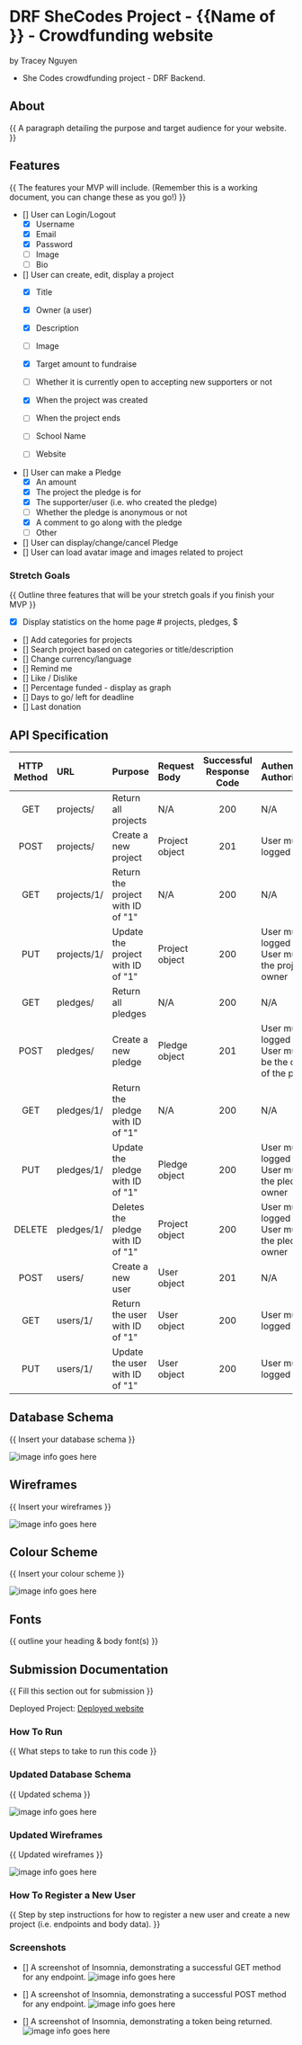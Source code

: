 # DRF SheCodes Project - {{Name of }} - Crowdfunding website
by Tracey Nguyen
- She Codes crowdfunding project - DRF Backend.

## About
{{ A paragraph detailing the purpose and target audience for your website. }}

## Features
{{ The features your MVP will include. (Remember this is a working document, you can change these as you go!) }}
* [] User can Login/Logout 
    - [X] Username
    - [X] Email
    - [X] Password
    - [ ] Image
    - [ ] Bio
            
* [] User can create, edit, display a project
    - [X] Title
    - [X] Owner (a user)
    - [X] Description
    - [ ] Image
    - [X] Target amount to fundraise
    - [ ] Whether it is currently open to accepting new supporters or not
    - [X] When the project was created
    - [ ] When the project ends
    - [ ] School Name
    - [ ] Website


* [] User can make a Pledge
    - [X] An amount
    - [X] The project the pledge is for
    - [X] The supporter/user (i.e. who created the pledge)
    - [ ] Whether the pledge is anonymous or not
    - [X] A comment to go along with the pledge
    - [ ] Other
        
* [] User can display/change/cancel Pledge
* [] User can load avatar image and images related to project



### Stretch Goals
{{ Outline three features that will be your stretch goals if you finish your MVP }}

* [X] Display statistics on the home page # projects, pledges, $
* [] Add categories for projects
* [] Search project based on categories or title/description
* [] Change currency/language
* [] Remind me
* [] Like / Dislike
* [] Percentage funded - display as graph
* [] Days to go/ left for deadline
* [] Last donation



## API Specification

| HTTP Method | URL | Purpose | Request Body | Successful Response Code | Authentication <br /> Authorization |
| :---: | :--- | :--- | :--- | :---: | :--- |
| GET | projects/ | Return all projects | N/A | 200 | N/A |
| POST | projects/ | Create a new project | Project object | 201 | User must be logged in. |
| GET | projects/1/ | Return the project with ID of "1" | N/A | 200 | N/A |
| PUT | projects/1/ | Update the project with ID of "1" | Project object | 200 | User must be logged in.<br> User must be the project owner |
| GET | pledges/ | Return all pledges | N/A | 200 | N/A |
| POST | pledges/ | Create a new pledge | Pledge object | 201 | User must be logged in.<br> User must not be the owner of the project|
| GET | pledges/1/ | Return the pledge with ID of "1" | N/A | 200 | N/A |
| PUT | pledges/1/ | Update the pledge with ID of "1" | Pledge object | 200 | User must be logged in.<br> User must be the pledge owner |
| DELETE | pledges/1/ | Deletes the pledge with ID of "1" | Project object | 200 | User must be logged in.<br> User must be the pledge owner |
| POST | users/ | Create a new user | User object | 201 | N/A |
| GET | users/1/ | Return the user with ID of "1" | User object | 200 | User must be logged in |
| PUT | users/1/ | Update the user with ID of "1" | User object | 200 | User must be logged in |

## Database Schema
{{ Insert your database schema }}

![image info goes here](./docs/image.png)

## Wireframes
{{ Insert your wireframes }}

![image info goes here](./docs/image.png)

## Colour Scheme
{{ Insert your colour scheme }}

![image info goes here](./docs/image.png)

## Fonts
{{ outline your heading & body font(s) }}

## Submission Documentation
{{ Fill this section out for submission }}

Deployed Project: [Deployed website](http://linkhere.com/)

### How To Run
{{ What steps to take to run this code }}

### Updated Database Schema
{{ Updated schema }}

![image info goes here](./docs/image.png)

### Updated Wireframes
{{  Updated wireframes }}

![image info goes here](./docs/image.png)

### How To Register a New User
{{ Step by step instructions for how to register a new user and create a new project (i.e. endpoints and body data). }}

### Screenshots
* [] A screenshot of Insomnia, demonstrating a successful GET method for any endpoint.
![image info goes here](./docs/image.png)

* [] A screenshot of Insomnia, demonstrating a successful POST method for any endpoint.
![image info goes here](./docs/image.png)

* [] A screenshot of Insomnia, demonstrating a token being returned.
![image info goes here](./docs/image.png)

